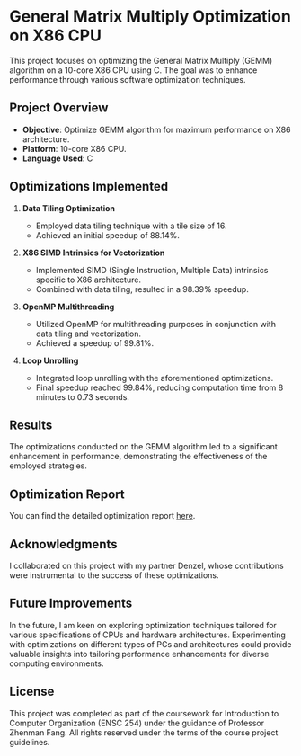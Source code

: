 # General Matrix Multiply Optimization on X86 CPU

This project focuses on optimizing the General Matrix Multiply (GEMM) algorithm on a 10-core X86 CPU using C. The goal was to enhance performance through various software optimization techniques.

## Project Overview

-   **Objective**: Optimize GEMM algorithm for maximum performance on X86 architecture.
-   **Platform**: 10-core X86 CPU.
-   **Language Used**: C

## Optimizations Implemented

1. **Data Tiling Optimization**

    - Employed data tiling technique with a tile size of 16.
    - Achieved an initial speedup of 88.14%.

2. **X86 SIMD Intrinsics for Vectorization**

    - Implemented SIMD (Single Instruction, Multiple Data) intrinsics specific to X86 architecture.
    - Combined with data tiling, resulted in a 98.39% speedup.

3. **OpenMP Multithreading**

    - Utilized OpenMP for multithreading purposes in conjunction with data tiling and vectorization.
    - Achieved a speedup of 99.81%.

4. **Loop Unrolling**
    - Integrated loop unrolling with the aforementioned optimizations.
    - Final speedup reached 99.84%, reducing computation time from 8 minutes to 0.73 seconds.

## Results

The optimizations conducted on the GEMM algorithm led to a significant enhancement in performance, demonstrating the effectiveness of the employed strategies.

## Optimization Report

You can find the detailed optimization report [here](./optimizationReport.pdf).

<!-- ## Usage -->

## Acknowledgments

I collaborated on this project with my partner Denzel, whose contributions were instrumental to the success of these optimizations.

## Future Improvements

In the future, I am keen on exploring optimization techniques tailored for various specifications of CPUs and hardware architectures. Experimenting with optimizations on different types of PCs and architectures could provide valuable insights into tailoring performance enhancements for diverse computing environments.

## License

This project was completed as part of the coursework for Introduction to Computer Organization (ENSC 254) under the guidance of Professor Zhenman Fang. All rights reserved under the terms of the course project guidelines.
